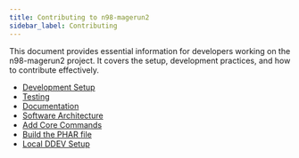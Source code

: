 ```yaml
---
title: Contributing to n98-magerun2
sidebar_label: Contributing
---
```


This document provides essential information for developers working on the n98-magerun2 project.
It covers the setup, development practices, and how to contribute effectively.

- [Development Setup](./development-setup.md)
- [Testing](./testing/)
- [Documentation](./documentation.md)
- [Software Architecture](./software-architecture.md)
- [Add Core Commands](./add-core-commands.md)
- [Build the PHAR file](./build-the-phar-file.md)
- [Local DDEV Setup](./local-ddev-setup.md)
